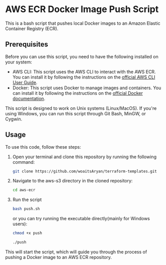 # AWS ECR Docker Image Push Script

This is a bash script that pushes local Docker images to an Amazon Elastic Container Registry (ECR).

## Prerequisites

Before you can use this script, you need to have the following installed on your system:

- AWS CLI: This script uses the AWS CLI to interact with the AWS ECR. You can install it by following the instructions on the [official AWS CLI User Guide](https://docs.aws.amazon.com/cli/latest/userguide/cli-configure-quickstart.html).
- Docker: This script uses Docker to manage images and containers. You can install it by following the instructions on the [official Docker documentation](https://docs.docker.com/get-docker/).

This script is designed to work on Unix systems (Linux/MacOS). If you're using Windows, you can run this script through Git Bash, MinGW, or Cygwin.

## Usage

To use this code, follow these steps:

1. Open your terminal and clone this repository by running the following command:

    ```bash
    git clone https://github.com/woaitsAryan/terraform-templates.git
    ```
2. Navigate to the aws-s3 directory in the cloned repository:
    
    ```bash
    cd aws-ecr
    ```
3. Run the script
    ```bash
    bash push.sh
    ```
    or you can try running the executable directly(mainly for Windows users):
    
    ```bash
    chmod +x push

    ./push
    ```

This will start the script, which will guide you through the process of pushing a Docker image to an AWS ECR repository.